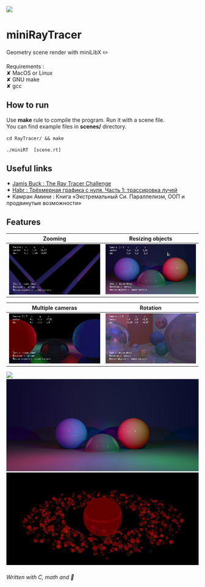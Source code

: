 ![](scenes/images/spheres_in_cube.png)
 
# miniRayTracer  
Geometry scene render with miniLibX :pencil2:

Requirements :  
 ✘  MacOS or Linux   
 ✘  GNU make  
 ✘  gcc


## How to run
 Use **make** rule to compile the program. Run it with a scene file.  
 You can find example files in **scenes/** directory.
``` 
cd RayTracer/ && make
``` 
```
./miniRT  [scene.rt]
```
## Useful links
 ✦ [Jamis Buck : The Ray Tracer Challenge](https://pragprog.com/titles/jbtracer/the-ray-tracer-challenge/)  
 ✦ [Habr : Трёхмерная графика с нуля. Часть 1: трассировка лучей](https://habr.com/ru/post/342510/)  
 ✦ Камран Амини : Книга «Экстремальный Cи. Параллелизм, ООП и продвинутые возможности»  

## Features
 
| Zooming | Resizing objects |
|:-----------------------------:|:----------------------------:|
|![](scenes/images/zooming.gif) |![](scenes/images/resizing_objects.gif)|

 Multiple cameras | Rotation |
|:-----------------------------:|:----------------------------:|
|![](scenes/images/multiple_cameras.gif) |![](scenes/images/rotation.gif)|

 ![](scenes/images/cylinders.png)
 ![](scenes/images/three_spheres.png)
 ![.rt file by @BillyKlebitz](scenes/images/jupiter.png)

###### Written with C, math and :sparkling_heart:
